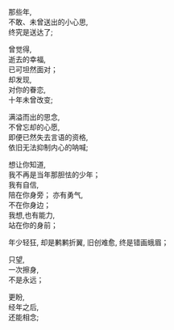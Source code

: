 那些年,  
不敢、未曾送出的小心思,  
终究是送达了;

曾觉得,  
逝去的幸福,  
已可坦然面对；  
却发现,  
对你的眷恋,  
十年未曾改变;  

满溢而出的思念,  
不曾忘却的心愿,  
即便已然失去言语的资格,  
依旧无法抑制内心的呐喊;  

想让你知道,  
我不再是当年那胆怯的少年；  
我有自信,  
陪在你身旁；
亦有勇气,  
不在你身边；  
我想,也有能力,  
站在你的身前；

年少轻狂,
却是鹣鹣折翼,
旧创难愈,
终是错画蛾眉；

只望,  
一次擦身,  
不是永远；  

更盼,  
经年之后,  
还能相念;

